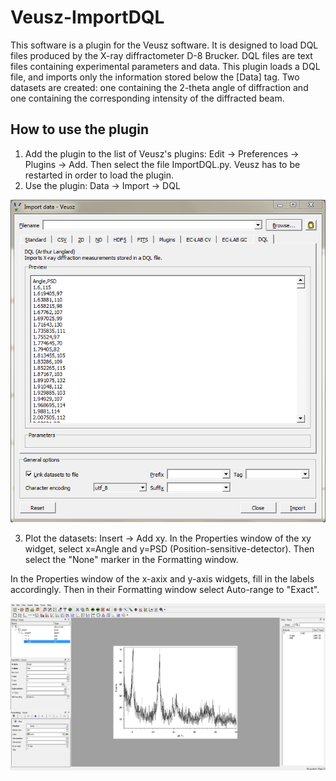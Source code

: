 
# Veusz-ImportDQL
This software is a plugin for the Veusz software. It is designed to load DQL files produced by the X-ray diffractometer D-8 Brucker. DQL files are text files containing experimental parameters and data. This plugin loads a DQL file, and imports only the information stored below the [Data] tag. Two datasets are created: one containing the 2-theta angle of diffraction and one containing the corresponding intensity of the diffracted beam.

## How to use the plugin
1. Add the plugin to the list of Veusz's plugins:
Edit -> Preferences -> Plugins -> Add. Then select the file ImportDQL.py.
Veusz has to be restarted in order to load the plugin.
2. Use the plugin:
Data -> Import -> DQL

![](ReadmeImages/Untitled.png)

3. Plot the datasets:
Insert -> Add xy. In the Properties window of the xy widget, select x=Angle and y=PSD (Position-sensitive-detector). Then select the "None" marker in the Formatting window.

In the Properties window of the x-axix and y-axis widgets, fill in the labels accordingly. Then in their Formatting window select Auto-range to "Exact".

![](ReadmeImages/Untitled2.png)
